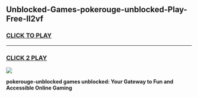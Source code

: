 
## Unblocked-Games-pokerouge-unblocked-Play-Free-ll2vf
<h3>
<a href="https://premium76.site?title=pokerouge-unblocked&ref=23A">CLICK TO PLAY</a></h3>
<hr>

<h3>
<a href="https://premium76.site?title=pokerouge-unblocked&ref=23A">CLICK 2 PLAY</a>
  
</h3>

<a href="https://premium76.site?title=pokerouge-unblocked&ref=23A"><img src="https://clearcache.store/games.png"></a>


**pokerouge-unblocked games unblocked: Your Gateway to Fun and Accessible Online Gaming**
